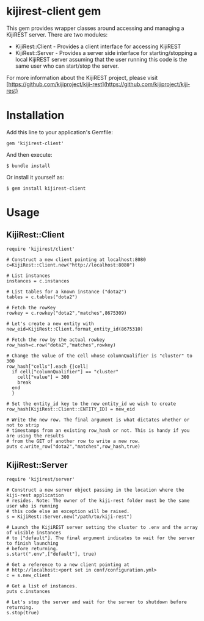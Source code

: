 # kijirest-client gem

This gem provides wrapper classes around accessing and managing a KijiREST server. There
are two modules:

*  KijiRest::Client - Provides a client interface for accessing KijiREST
*  KijiRest::Server - Provides a server side interface for starting/stopping a local KijiREST
   server assuming that the user running this code is the same user who can start/stop the server.

For more information about the KijiREST project, please visit
[https://github.com/kijiproject/kiji-rest](https://github.com/kijiproject/kiji-rest)

# Installation

Add this line to your application's Gemfile:

    gem 'kijirest-client'

And then execute:

    $ bundle install

Or install it yourself as:

    $ gem install kijirest-client

# Usage

## KijiRest::Client

    require 'kijirest/client'

    # Construct a new client pointing at localhost:8080
    c=KijiRest::Client.new("http://localhost:8080")

    # List instances
    instances = c.instances

    # List tables for a known instance ("dota2")
    tables = c.tables("dota2")

    # Fetch the rowKey
    rowkey = c.rowkey("dota2","matches",8675309)

    # Let's create a new entity with
    new_eid=KijiRest::Client.format_entity_id(8675310)

    # Fetch the row by the actual rowkey
    row_hash=c.row("dota2","matches",rowkey)

    # Change the value of the cell whose columnQualifier is "cluster" to 300
    row_hash["cells"].each {|cell|
      if cell["columnQualifier"] == "cluster"
        cell["value"] = 300
        break
      end
      }

    # Set the entity_id key to the new entity_id we wish to create
    row_hash[KijiRest::Client::ENTITY_ID] = new_eid

    # Write the new row. The final argument is what dictates whether or not to strip
    # timestamps from an existing row_hash or not. This is handy if you are using the results
    # from the GET of another row to write a new row.
    puts c.write_row("dota2","matches",row_hash,true)

## KijiRest::Server

    require 'kijirest/server'

    # Construct a new server object passing in the location where the kiji-rest application
    # resides. Note: The owner of the kiji-rest folder must be the same user who is running
    # this code else an exception will be raised.
    s = KijiRest::Server.new("/path/to/kiji-rest")

    # Launch the KijiREST server setting the cluster to .env and the array of visible instances
    # to ["default"]. The final argument indicates to wait for the server to finish launching
    # before returning.
    s.start(".env",["default"], true)

    # Get a reference to a new client pointing at
    # http://localhost:<port set in conf/configuration.yml>
    c = s.new_client

    # Get a list of instances.
    puts c.instances

    # Let's stop the server and wait for the server to shutdown before returning.
    s.stop(true)